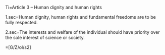Ti=Article 3 – Human dignity and human rights

1.sec=Human dignity, human rights and fundamental freedoms are to be fully respected. 

2.sec=The interests and welfare of the individual should have priority over the sole interest of science or society. 

=[G/Z/ol/s2]
